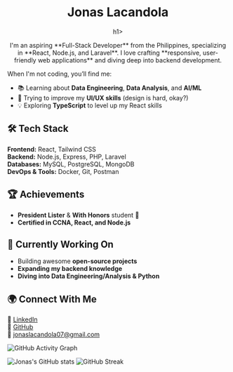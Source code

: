 <div align="center">
  <h1>Jonas Lacandola</h1>h1>
  <p>I'm an aspiring **Full-Stack Developer** from the Philippines, specializing in **React, Node.js, and Laravel**. I love crafting **responsive, user-friendly web applications** and diving deep into backend development. </p> 
</div>

When I'm not coding, you’ll find me:  
- 📚 Learning about **Data Engineering**, **Data Analysis**, and **AI/ML**  
- 🎨 Trying to improve my **UI/UX skills** (design is hard, okay?)  
- 💡 Exploring **TypeScript** to level up my React skills  

## 🛠 Tech Stack  
**Frontend:** React, Tailwind CSS  
**Backend:** Node.js, Express, PHP, Laravel  
**Databases:** MySQL, PostgreSQL, MongoDB  
**DevOps & Tools:** Docker, Git, Postman  

## 🏆 Achievements  
- **President Lister** & **With Honors** student 🏅  
- **Certified in CCNA, React, and Node.js**   

## 🎯 Currently Working On  
- Building awesome **open-source projects**  
- **Expanding my backend knowledge**  
- **Diving into Data Engineering/Analysis & Python**  

## 🌍 Connect With Me  
📌 [LinkedIn](https://linkedin.com/in/jonaslacandola0617)  
🐙 [GitHub](https://github.com/jonaslacandola)  
📩 jonaslacandola07@gmail.com  

![GitHub Activity Graph](https://github-readme-activity-graph.vercel.app/graph?username=jonaslacandola0617&theme=github-compact)

![Jonas's GitHub stats](https://github-readme-stats.vercel.app/api?username=jonaslacandola0617&show_icons=true&theme=default)
![GitHub Streak](https://streak-stats.demolab.com?user=jonaslacandola0617&theme=default)


